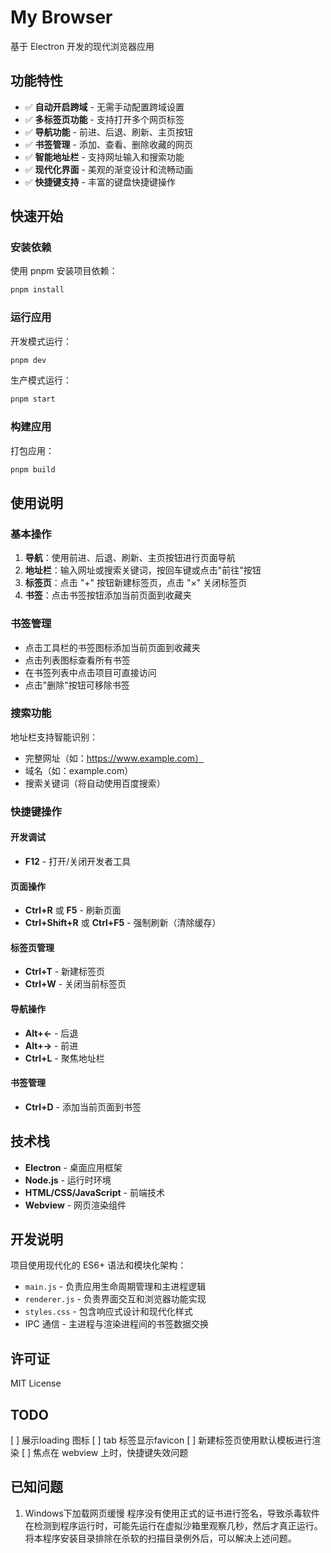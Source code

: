# My Browser

基于 Electron 开发的现代浏览器应用

## 功能特性

- ✅ **自动开启跨域** - 无需手动配置跨域设置
- ✅ **多标签页功能** - 支持打开多个网页标签
- ✅ **导航功能** - 前进、后退、刷新、主页按钮
- ✅ **书签管理** - 添加、查看、删除收藏的网页
- ✅ **智能地址栏** - 支持网址输入和搜索功能
- ✅ **现代化界面** - 美观的渐变设计和流畅动画
- ✅ **快捷键支持** - 丰富的键盘快捷键操作

## 快速开始

### 安装依赖

使用 pnpm 安装项目依赖：

```bash
pnpm install
```

### 运行应用

开发模式运行：

```bash
pnpm dev
```

生产模式运行：

```bash
pnpm start
```

### 构建应用

打包应用：

```bash
pnpm build
```

## 使用说明

### 基本操作

1. **导航**：使用前进、后退、刷新、主页按钮进行页面导航
2. **地址栏**：输入网址或搜索关键词，按回车键或点击"前往"按钮
3. **标签页**：点击 "+" 按钮新建标签页，点击 "×" 关闭标签页
4. **书签**：点击书签按钮添加当前页面到收藏夹

### 书签管理

- 点击工具栏的书签图标添加当前页面到收藏夹
- 点击列表图标查看所有书签
- 在书签列表中点击项目可直接访问
- 点击"删除"按钮可移除书签

### 搜索功能

地址栏支持智能识别：
- 完整网址（如：https://www.example.com）
- 域名（如：example.com）
- 搜索关键词（将自动使用百度搜索）

### 快捷键操作

#### 开发调试
- **F12** - 打开/关闭开发者工具

#### 页面操作
- **Ctrl+R** 或 **F5** - 刷新页面
- **Ctrl+Shift+R** 或 **Ctrl+F5** - 强制刷新（清除缓存）

#### 标签页管理
- **Ctrl+T** - 新建标签页
- **Ctrl+W** - 关闭当前标签页

#### 导航操作
- **Alt+←** - 后退
- **Alt+→** - 前进
- **Ctrl+L** - 聚焦地址栏

#### 书签管理
- **Ctrl+D** - 添加当前页面到书签

## 技术栈

- **Electron** - 桌面应用框架
- **Node.js** - 运行时环境
- **HTML/CSS/JavaScript** - 前端技术
- **Webview** - 网页渲染组件

## 开发说明

项目使用现代化的 ES6+ 语法和模块化架构：

- `main.js` - 负责应用生命周期管理和主进程逻辑
- `renderer.js` - 负责界面交互和浏览器功能实现
- `styles.css` - 包含响应式设计和现代化样式
- IPC 通信 - 主进程与渲染进程间的书签数据交换

## 许可证

MIT License 

## TODO
[ ] 展示loading 图标
[ ] tab 标签显示favicon
[ ] 新建标签页使用默认模板进行渲染
[ ] 焦点在 webview 上时，快捷键失效问题

## 已知问题
1. Windows下加载网页缓慢
程序没有使用正式的证书进行签名，导致杀毒软件在检测到程序运行时，可能先运行在虚拟沙箱里观察几秒，然后才真正运行。将本程序安装目录排除在杀软的扫描目录例外后，可以解决上述问题。